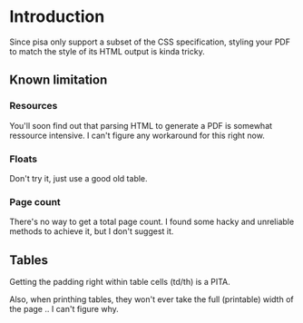# Introduction #

Since pisa only support a subset of the CSS specification, styling your PDF to match the style of its HTML output is kinda tricky.

## Known limitation ##

### Resources ###

You'll soon find out that parsing HTML to generate a PDF is somewhat ressource intensive. I can't figure any workaround for this right now.

### Floats ###

Don't try it, just use a good old table.

### Page count ###

There's no way to get a total page count. I found some hacky and unreliable methods to achieve it, but I don't suggest it.

## Tables ##

Getting the padding right within table cells (td/th) is a PITA.

Also, when printhing tables, they won't ever take the full (printable) width of the page .. I can't figure why.